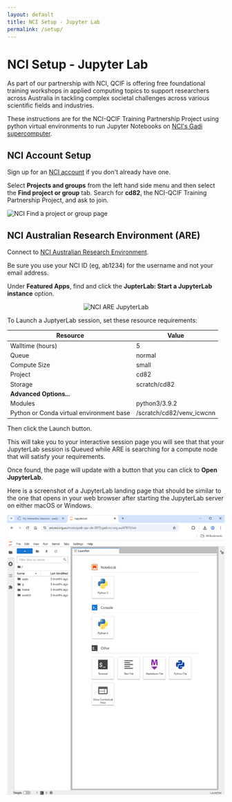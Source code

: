 ```yaml
---
layout: default
title: NCI Setup - Jupyter Lab
permalink: /setup/
---
```


# NCI Setup - Jupyter Lab

As part of our partnership with NCI, QCIF is offering free foundational training workshops in applied computing topics to support researchers across Australia in tackling complex societal challenges across various scientific fields and industries.

These instructions are for the NCI-QCIF Training Partnership Project using python virtual environments to run Jupyter Notebooks on [NCI's Gadi supercomputer].


## NCI Account Setup

Sign up for an [NCI account] if you don't already have one.

Select **Projects and groups** from the left hand side menu and then select the **Find project or group** tab. Search for **cd82**, the NCI-QCIF Training Partnership Project, and ask to join.

![NCI Find a project or group page](/assets/setup_my_nci_project_cd82.png)


## NCI Australian Research Environment (ARE)

Connect to [NCI Australian Research Environment].

Be sure you use your NCI ID (eg, ab1234) for the username and not your email address.

Under **Featured Apps**, find and click the **JupterLab: Start a JupyterLab instance** option.

<p align='center'>
  <img alt="NCI ARE JupyterLab" src="/assets/setup_nci_are_mainpage.png" width="750"/>
</p>

To Launch a JuptyerLab session, set these resource requirements:

| Resource                  | Value                                          |
|---------------------------|------------------------------------------------|
| Walltime (hours)          | 5                                              |
| Queue                     | normal                                         |
| Compute Size              | small                                          |
| Project                   | cd82                                           |
| Storage                   | scratch/cd82                                   |
| **Advanced Options...**       |                                                |
| Modules                   | python3/3.9.2                                  |
| Python or Conda virtual environment base | /scratch/cd82/venv_icwcnn |


Then click the Launch button.

This will take you to your interactive session page you will see that that your JupyterLab session is Queued while ARE is searching for a compute node that will satisfy your requirements.

Once found, the page will update with a button that you can click to **Open JupyterLab**.

Here is a screenshot of a JupyterLab landing page that should be similar to the one that opens in your web browser after starting the JupyterLab server on either macOS or Windows.

<p align='center'>
  <img alt="JupyterLab landing page" src="../fig/setup_jupyterlab_landing_page.png" width="750"/>
</p>


<!-- Collect your link references at the bottom of your document -->

[NCI's Gadi supercomputer]: https://nci.org.au/news-events/events/introduction-gadi-4
[NCI account]: https://my.nci.org.au
[NCI Australian Research Environment]: https://are.nci.org.au


